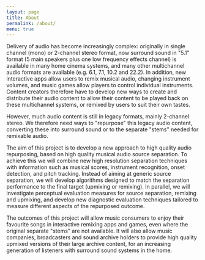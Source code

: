 ```yaml
---
layout: page
title: About
permalink: /about/
menu: true
---
```


Delivery of audio has become increasingly complex: originally in single channel (mono) or 2-channel stereo format, now surround sound in "5.1" format (5 main speakers plus one low frequency effects channel) is available in many home cinema systems, and many other multichannel audio formats are available (e.g. 6.1, 7.1, 10.2 and 22.2). In addition, new interactive apps allow users to remix musical audio, changing instrument volumes, and music games allow players to control individual instruments. Content creators therefore have to develop new ways to create and distribute their audio content to allow their content to be played back on these multichannel systems, or remixed by users to suit their own tastes.

However, much audio content is still in legacy formats, mainly 2-channel stereo. We therefore need ways to "repurpose" this legacy audio content, converting these into surround sound or to the separate "stems" needed for remixable audio.

The aim of this project is to develop a new approach to high quality audio repurposing, based on high quality musical audio source separation. To achieve this we will combine new high resolution separation techniques with information such as musical scores, instrument recognition, onset detection, and pitch tracking. Instead of aiming at generic source separation, we will develop algorithms designed to match the separation performance to the final target (upmixing or remixing). In parallel, we will investigate perceptual evaluation measures for source separation, remixing and upmixing, and develop new diagnostic evaluation techniques tailored to measure different aspects of the repurposed outcome.

The outcomes of this project will allow music consumers to enjoy their favourite songs in interactive remixing apps and games, even where the original separate "stems" are not available. It will also allow music companies, broadcasters and sound archive holders to provide high quality upmixed versions of their large archive content, for an increasing generation of listeners with surround sound systems in the home.
